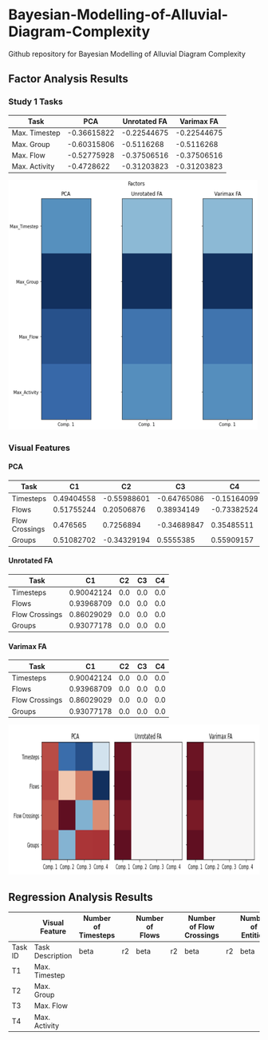 # Bayesian-Modelling-of-Alluvial-Diagram-Complexity
Github repository for Bayesian Modelling of Alluvial Diagram Complexity

## Factor Analysis Results

### Study 1 Tasks

| Task  | PCA | Unrotated FA | Varimax FA |
| ------------- | ------------- | ------------- | ------------- |
| Max. Timestep  | -0.36615822  | -0.22544675 | -0.22544675 |
| Max. Group  | -0.60315806  | -0.5116268 | -0.5116268 |
| Max. Flow  | -0.52775928  | -0.37506516 | -0.37506516 |
| Max. Activity  | -0.4728622  | -0.31203823 | -0.31203823 |

<img src="/images/factor_task_s1.png" width="500" height="500">

### Visual Features

#### PCA
| Task  | C1 | C2 | C3 | C4 |
| ------------- | ------------- | ------------- | ------------- | ------------- |
| Timesteps  | 0.49404558 | -0.55988601 | -0.64765086 | -0.15164099 |
| Flows  | 0.51755244 | 0.20506876 | 0.38934149 | -0.73382524 |
| Flow Crossings  | 0.476565 | 0.7256894 | -0.34689847 | 0.35485511 |
| Groups  | 0.51082702 | -0.34329194 | 0.5555385 | 0.55909157 |

#### Unrotated FA
| Task  | C1 | C2 | C3 | C4 |
| ------------- | ------------- | ------------- | ------------- | ------------- |
| Timesteps  | 0.90042124 | 0.0 | 0.0 | 0.0 |
| Flows  | 0.93968709 | 0.0 | 0.0 | 0.0 |
| Flow Crossings  | 0.86029029 | 0.0 | 0.0 | 0.0 |
| Groups  | 0.93077178 | 0.0 | 0.0 | 0.0 |

#### Varimax FA 
| Task  | C1 | C2 | C3 | C4 |
| ------------- | ------------- | ------------- | ------------- | ------------- |
| Timesteps  | 0.90042124 | 0.0 | 0.0 | 0.0 |
| Flows  | 0.93968709 | 0.0 | 0.0 | 0.0 |
| Flow Crossings  | 0.86029029 | 0.0 | 0.0 | 0.0 |
| Groups  | 0.93077178 | 0.0 | 0.0 | 0.0 |

<img src="/images/factor_feat.png" width="900" height="300">

## Regression Analysis Results

|| Visual Feature | Number of Timesteps || Number of Flows || Number of Flow Crossings || Number of Entities || Summated Feature (F) ||
| ------------- | ------------- | ------------- | ------------- | ------------- | ------------- | ------------- | ------------- | ------------- | ------------- | ------------- | ------------- | 
| Task ID | Task Description | beta | r2 | beta | r2 | beta | r2 | beta | r2 | beta | r2 |
| T1 | Max. Timestep | ||||||||||
| T2 | Max. Group | ||||||||||
| T3 | Max. Flow | ||||||||||
| T4 | Max. Activity | ||||||||||





<!-- % \textbf{Task ID} & \textbf{Task Description} & \textbf{$\beta$}         & \textbf{$R^{2}$}        & \textbf{$\beta$}       & \textbf{$R^{2}$}      & \textbf{$\beta$}           & \textbf{$R^{2}$}           & \textbf{$\beta$}      & \textbf{$R^{2}$}        & \textbf{$\beta$}      & \textbf{$R^{2}$}\\ \midrule
% T1               & Max. Timestep             & 1.096              & 0.582              & 1.374            & 0.634            & 1.356                & 0.587                 & 1.185           & \textbf{0.668}   & 1.280                 & 0.637       \\ 
% T2               & Max. Group                & 0.758              & 0.566              & 0.955            & 0.624            & 0.943                & 0.578                 & 0.814           & \textbf{0.641}    & 0.886                 & 0.621                  \\ 
% T3               & Max. Flow                 & 1.004              & 0.639              & 1.242            & 0.678            & 1.212                & 0.614                 & 1.075           & \textbf{0.720}    & 1.160                 & 0.684                   \\ 
% T4               & Max. Activity             & 0.845              & 0.587              & 1.067            & 0.648            & 1.067                & 0.648                 & 0.920           & \textbf{0.682}    & 0.991                 & 0.647                   \\ \midrule
% \multicolumn{2}{c}{$Acc_4$}       & 0.922              & 0.616              & 1.157            & 0.671            & 1.139                & 0.619                 & 0.9959          & \textbf{0.704}     & 1.077                 & 0.673                   \\ 
% \multicolumn{2}{c}{$Acc_3$}      & 0.871              & 0.625              & 1.091            & 0.679            & 1.072                & 0.623                 & 0.938           & \textbf{0.712}     & 1.015                 & 0.68                    \\ \midrule
% \multicolumn{2}{c}{Perceived Complexity}      & 0.731             & 0.584             & 0.899            & 0.614            & 0.871                & 0.547                 & 0.769          & \textbf{0.637}     & 0.837                 & 0.615                    \\ \bottomrule
% \end{tabular}
% }
% \caption{Regression results for all features against all accuracy variables in Study 1, perceived complexity in Study 2.}
% \label{tab:2}
% \end{table*} -->
 
 